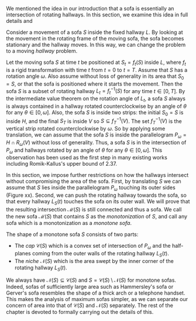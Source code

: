 We mentioned the idea in our introduction that a sofa is essentially an intersection of rotating hallways. In this section, we examine this idea in full details and 

Consider a movement of a sofa $S$ inside the fixed hallway $L$. By looking at the movement in the rotating frame of the moving sofa, the sofa becomes stationary and the hallway moves. In this way, we can change the problem to a moving _hallway_ problem. 

Let the moving sofa $S$ at time $t$ be positioned at $S_t = f_t(S)$ inside $L$, where $f_t$ is a rigid transformation with time $t$ from $t=0$ to $t=T$. Assume that $S$ has a rotation angle $\omega$. Also assume without loss of generality in its area that $S_0 = S$, or that the sofa is positioned where it starts the movement. Then the sofa $S$ is a subset of rotating hallway $L_t = f_t^{-1}(S)$ for any time $t \in [0, T]$. By the intermediate value theorem on the rotation angle of $L_t$, a sofa $S$ always is always contained in a hallway rotated counterclockwise by an angle of $\theta$ for any $\theta \in [0, \omega]$. Also, the sofa $S$ is inside two strips: the initial $S_0 = S$ is inside $H$, and the final $S_T$ is inside $V$ so $S \subseteq f^{-1}_T(V)$. The set $f_T^{-1}(V)$ is the vertical strip rotated counterclockwise by $\omega$. So by applying some translation, we can assume that the sofa $S$ is inside the parallelogram $P_\omega = H \cap R_{\omega}(V)$ without loss of generality. Thus, a sofa $S$ is in the intersection of $P_\omega$ and hallways rotated by an angle of $\theta$ for any $\theta \in [0, \omega]$. This observation has been used as the first step in many existing works including Romik-Kallus's upper bound of $2.37$.

In this section, we impose further restrictions on how the hallways intersect without compromising the area of the sofa. First, by translating $S$ we can assume that $S$ lies inside the parallelogram $P_\omega$ touching its outer sides (Figure xx). Second, we can push the rotating hallway towards the sofa, so that every hallway $L_S(t)$ touches the sofa on its outer wall. We will prove that the resulting intersection $\mathcal{M}(S)$ is still connected and thus a sofa. We call the new sofa $\mathcal{M}(S)$ that contains $S$ as the _monotonization_ of $S$, and call any sofa which is a monotonization as a _monotone sofa_.

The shape of a monotone sofa $S$ consists of two parts:

- The _cap_ $\mathcal{C}(S)$ which is a convex set of intersection of $P_\omega$ and the half-planes coming from the outer walls of the rotating hallway $L_S(t)$. 
- The _niche_ $\mathcal{N}(S)$ which is the area swept by the inner corner of the rotating hallway $L_S(t)$.

We always have $\mathcal{N}(S) \subseteq \mathcal{C}(S)$ and $S = \mathcal{C}(S) \setminus \mathcal{N}(S)$ for monotone sofas. Indeed, sofas of sufficiently large area such as Hammersley's sofa or Gerver's sofa resembles the shape of a thick arch or a telephone handset. This makes the analysis of maximum sofas simpler, as we can separate our concern of area into that of $\mathcal{C}(S)$ and $\mathcal{N}(S)$ separately. The rest of the chapter is devoted to formally carrying out the details of this.